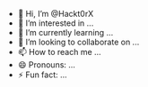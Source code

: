- 👋 Hi, I’m @Hackt0rX
- 👀 I’m interested in ...
- 🌱 I’m currently learning ...
- 💞️ I’m looking to collaborate on ...
- 📫 How to reach me ...
- 😄 Pronouns: ...
- ⚡ Fun fact: ...

<!---
Hackt0rX/Hackt0rX is a ✨ special ✨ repository because its `README.md` (this file) appears on your GitHub profile.
You can click the Preview link to take a look at your changes.
--->

